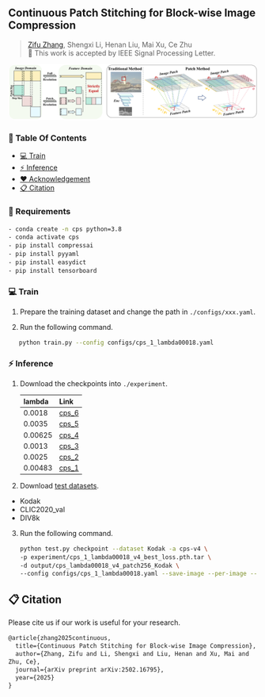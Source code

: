 ## Continuous Patch Stitching for Block-wise Image Compression

> [Zifu Zhang](https://github.com/bblgbr), Shengxi Li, Henan Liu, Mai Xu, Ce Zhu<br>
> :partying_face: This work is accepted by IEEE Signal Processing Letter.

<p align="center">
    <img src="assets/CPS.png" style="border-radius: 15px"><br>
</p>

### :book: Table Of Contents
- [:computer: Train](#computer-train)
- [:zap: Inference](#inference)
- [:heart: Acknowledgement](#acknowledgement)
- [:clipboard: Citation](#cite)

### :wrench: Requirements

```bash
- conda create -n cps python=3.8
- conda activate cps
- pip install compressai
- pip install pyyaml
- pip install easydict
- pip install tensorboard
```

### <a name="train"></a>:computer: Train

1. Prepare the training dataset and change the path in `./configs/xxx.yaml`.

2. Run the following command.

```bash
   python train.py --config configs/cps_1_lambda00018.yaml
```

### <a name="inference"></a>:zap: Inference

1. Download the checkpoints into `./experiment`.

    | lambda   | Link|
    | --------- | ------------------ |
    | 0.0018  | [cps_6](https://drive.google.com/drive/folders/1y3POeiZtrqTMqX5kCusOegQsOoKtLmps?usp=sharing)             |
    | 0.0035  | [cps_5](https://drive.google.com/drive/folders/1y3POeiZtrqTMqX5kCusOegQsOoKtLmps?usp=sharing)             |
    | 0.00625  | [cps_4](https://drive.google.com/drive/folders/1y3POeiZtrqTMqX5kCusOegQsOoKtLmps?usp=sharing)              |
    | 0.0013  | [cps_3](https://drive.google.com/drive/folders/1y3POeiZtrqTMqX5kCusOegQsOoKtLmps?usp=sharing)              |
    | 0.0025  | [cps_2](https://drive.google.com/drive/folders/1y3POeiZtrqTMqX5kCusOegQsOoKtLmps?usp=sharing)              |
    | 0.00483  | [cps_1](https://drive.google.com/drive/folders/1y3POeiZtrqTMqX5kCusOegQsOoKtLmps?usp=sharing)              |

2. Download [test datasets](https://drive.google.com/drive/folders/1NkBLxPs7iXON7rEXZznz_bgkQhMWW0Kh?usp=drive_link).

- Kodak
- CLIC2020_val
- DIV8k

3. Run the following command.

   ```bash
   python test.py checkpoint --dataset Kodak -a cps-v4 \
   -p experiment/cps_1_lambda00018_v4_best_loss.pth.tar \
   -d output/cps_lambda00018_v4_patch256_Kodak \
   --config configs/cps_1_lambda00018.yaml --save-image --per-image --patch --cuda
   ```

## <a name="cite"></a>:clipboard: Citation

Please cite us if our work is useful for your research.

```
@article{zhang2025continuous,
  title={Continuous Patch Stitching for Block-wise Image Compression},
  author={Zhang, Zifu and Li, Shengxi and Liu, Henan and Xu, Mai and Zhu, Ce},
  journal={arXiv preprint arXiv:2502.16795},
  year={2025}
}
```
